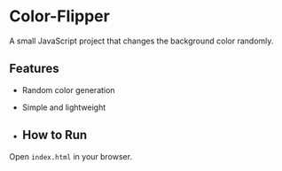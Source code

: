 # Color-Flipper

A small JavaScript project that changes the background color randomly.

## Features
- Random color generation
- Simple and lightweight

- ## How to Run
Open `index.html` in your browser.


